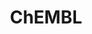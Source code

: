 ---
layout: default
bigquery: https://console.cloud.google.com/bigquery?p=patents-public-data&d=ebi_chembl&page=dataset
citation: '"The ChEMBL database in 2017." Anna Gaulton, Anne Hersey, Michał Nowotka,
  A Patrícia Bento, Jon Chambers, David Mendez, Prudence Mutowo, Francis Atkinson,
  Louisa J Bellis, Elena Cibrián-Uhalte, Mark Davies, Nathan Dedman, Anneli Karlsson,
  María Paula Magariños, John P Overington, George Papadatos, Ines Smit, Andrew R
  Leach Nucleic acids Research (2017) 45 (Database Issue), D945-D954'
contributors: European Bioinformatics Institute
cost: None
description: ChEMBL Data is a manually curated database of small molecules used in
  drug discovery, including information about existing patented drugs.
documentation: 'schema: https://www.ebi.ac.uk/chembl/db_schema


  '
last_edit: Mon, 04 Apr 2022 19:07:30 GMT
location: https://console.cloud.google.com/marketplace/product/google_patents_public_datasets/chembl
maintained_by: EMBL-EBI, an outstation of European Molecular Biology Laboratory
related_publications: '

  ChEMBL: towards direct deposition of bioassay data.


  Mendez D, Gaulton A, Bento AP, Chambers J, De Veij M, Félix E, Magariños MP, Mosquera
  JF, Mutowo P, Nowotka M, Gordillo-Marañón M, Hunter F, Junco L, Mugumbate G, Rodriguez-Lopez
  M, Atkinson F, Bosc N, Radoux CJ, Segura-Cabrera A, Hersey A, Leach AR.


  — Nucleic Acids Res. 2019; 47(D1):D930-D940. doi: 10.1093/nar/gky1075

  '
schema_fields: '[''usan_stem_definition'', ''issue'', ''l8'', ''standard_text_value'',
  ''lle'', ''synonyms'', ''helm_notation'', ''metref_id'', ''cell_source_tax_id'',
  ''ad_type'', ''assay_strain'', ''trade_name'', ''level5'', ''bei'', ''mutation'',
  ''cx_logd'', ''cl_lincs_id'', ''source'', ''confidence_score'', ''parameter_type'',
  ''ddd_value'', ''l2'', ''molecule_type'', ''action_type'', ''ass_cls_map_id'', ''set_name'',
  ''level2'', ''parenteral'', ''atc_code'', ''parameter_value'', ''standard_inchi_key'',
  ''actsm_id'', ''ref_id'', ''efo_term'', ''heavy_atoms'', ''domain_id'', ''first_approval'',
  ''cell_source_organism'', ''job_id'', ''warning_year'', ''ap_id'', ''therapeutic_flag'',
  ''tid_fixed'', ''relation'', ''parent_go_id'', ''targcomp_id'', ''entity_type'',
  ''tid'', ''idx'', ''first_page'', ''clo_id'', ''inorganic_flag'', ''binding_site_comment'',
  ''l5'', ''rgid'', ''accession'', ''journal'', ''text_value'', ''mw_freebase'', ''applicant_full_name'',
  ''acd_most_apka'', ''assay_param_id'', ''frac_class_id'', ''num_ro5_violations'',
  ''mechanism_comment'', ''domain_description'', ''mol_frac_id'', ''src_short_name'',
  ''src_id'', ''protclasssyn_id'', ''ddd_id'', ''last_active'', ''psa'', ''chebi_par_id'',
  ''approval_date'', ''relationship_type'', ''ref_url'', ''disease_efficacy'', ''irac_class_id'',
  ''cell_name'', ''route'', ''nda_type'', ''dosage_form'', ''end_position'', ''selectivity_comment'',
  ''structure_type'', ''activity_comment'', ''path'', ''bao_format'', ''alert_name'',
  ''rtb'', ''species_group_flag'', ''ingredient'', ''assay_subcellular_fraction'',
  ''co_stem_id'', ''assay_class_id'', ''standard_relation'', ''warning_country'',
  ''smarts'', ''tbl'', ''orig_description'', ''subgroup'', ''creation_date'', ''bto_id'',
  ''level3'', ''patent_use_code'', ''value'', ''sequence'', ''uberon_id'', ''assay_organism'',
  ''prediction_method'', ''src_assay_id'', ''warning_description'', ''aspect'', ''standard_type'',
  ''l1'', ''smid'', ''major_class'', ''drug_product_flag'', ''syn_type'', ''prod_pat_id'',
  ''patent_no'', ''bao_endpoint'', ''qed_weighted'', ''res_stem_id'', ''comp_class_id'',
  ''mec_id'', ''authors'', ''predbind_id'', ''as_id'', ''standard_flag'', ''domain_type'',
  ''protein_class_synonym'', ''standard_upper_value'', ''strength'', ''cx_most_apka'',
  ''prodrug'', ''assay_tax_id'', ''natural_product'', ''normal_range_min'', ''chirality'',
  ''polymer_flag'', ''pubmed_id'', ''comp_go_id'', ''entity_id'', ''canonical_smiles'',
  ''last_page'', ''efo_id'', ''pathway_key'', ''biocomp_id'', ''aromatic_rings'',
  ''qudt_units'', ''publication_number'', ''sei'', ''formulation_id'', ''ref_type'',
  ''tissue_id'', ''title'', ''cell_id'', ''met_id'', ''warning_id'', ''source_domain_id'',
  ''first_in_class'', ''compound_key'', ''country'', ''src_description'', ''assay_category'',
  ''parent_id'', ''patent_id'', ''hrac_class_id'', ''usan_substem'', ''mc_target_name'',
  ''mc_tax_id'', ''ridx'', ''aidx'', ''dosed_ingredient'', ''l4'', ''drugind_id'',
  ''volume'', ''curation_comment'', ''acd_logd'', ''published_units'', ''irac_code'',
  ''description'', ''mc_target_type'', ''target_type'', ''indication_class'', ''mesh_id'',
  ''innovator_company'', ''assay_tissue'', ''confidence'', ''pref_name'', ''mc_target_accession'',
  ''num_lipinski_ro5_violations'', ''parent_molregno'', ''year'', ''hba_lipinski'',
  ''warnref_id'', ''mol_atc_id'', ''upper_value'', ''mw_monoisotopic'', ''potential_duplicate'',
  ''mechanism_of_action'', ''assay_id'', ''submission_date'', ''acd_most_bpka'', ''comments'',
  ''who_name'', ''stat'', ''published_relation'', ''start_position'', ''domain_name'',
  ''acd_logp'', ''cellosaurus_id'', ''organism'', ''assay_desc'', ''direct_interaction'',
  ''sitecomp_id'', ''tax_id'', ''annotation'', ''mc_organism'', ''src_compound_id'',
  ''priority'', ''stem'', ''who_extra'', ''site_id'', ''type'', ''name'', ''withdrawn_flag'',
  ''parent_type'', ''caloha_id'', ''definition'', ''le'', ''frac_code'', ''previous_company'',
  ''isoform'', ''molsyn_id'', ''oc_id'', ''curated_by'', ''normal_range_max'', ''published_type'',
  ''mesh_heading'', ''level1'', ''warning_class'', ''class_type'', ''component_id'',
  ''status'', ''availability_type'', ''enzyme_name'', ''full_molformula'', ''withdrawn_reason'',
  ''record_id'', ''target_mapping'', ''homologue'', ''protein_class_id'', ''mecref_id'',
  ''result_flag'', ''std_act_id'', ''pathway_id'', ''version'', ''assay_type'', ''met_comment'',
  ''mol_hrac_id'', ''updated_on'', ''hbd_lipinski'', ''product_id'', ''cx_most_bpka'',
  ''target_desc'', ''ro3_pass'', ''db_source'', ''compd_id'', ''short_name'', ''usan_year'',
  ''bao_id'', ''standard_inchi'', ''site_name'', ''label'', ''alert_id'', ''toid'',
  ''molfile'', ''black_box_warning'', ''activity_id'', ''delist_flag'', ''published_value'',
  ''withdrawn_class'', ''molregno'', ''usan_stem_id'', ''hrac_code'', ''relationship'',
  ''activity_count'', ''enzyme_tid'', ''variant_id'', ''site_residues'', ''downgraded'',
  ''num_alerts'', ''max_phase'', ''cell_source_tissue'', ''level2_description'', ''go_id'',
  ''compsyn_id'', ''full_mwt'', ''active_ingredient'', ''oral'', ''active_molregno'',
  ''substrate_record_id'', ''alogp'', ''sequence_md5sum'', ''ddd_units'', ''assay_source'',
  ''level3_description'', ''assay_cell_type'', ''hba'', ''warning_type'', ''related_tid'',
  ''pchembl_value'', ''level4_description'', ''cell_ontology_id'', ''compound_name'',
  ''data_validity_comment'', ''level4'', ''drug_substance_flag'', ''topical'', ''met_conversion'',
  ''research_stem'', ''molecular_species'', ''molecular_mechanism'', ''protein_class_desc'',
  ''alert_set_id'', ''doc_type'', ''l6'', ''log_id'', ''class_level'', ''component_synonym'',
  ''indref_id'', ''l7'', ''relationship_desc'', ''ddd_comment'', ''stem_class'', ''l3'',
  ''drug_record_id'', ''mol_irac_id'', ''cell_description'', ''standard_value'', ''max_phase_for_ind'',
  ''db_version'', ''targrel_id'', ''cidx'', ''withdrawn_country'', ''doi'', ''cx_logp'',
  ''doc_id'', ''assay_test_type'', ''units'', ''abstract'', ''uo_units'', ''patent_expire_date'',
  ''company'', ''component_type'', ''metabolite_record_id'', ''updated_by'', ''standard_units'',
  ''cpd_str_alert_id'', ''ddd_admr'', ''chembl_id'', ''level1_description'', ''usan_stem'',
  ''withdrawn_year'', ''hbd'']'
shortname: chembl
tags:
- biotechnology
- health
- chemical
- bioinformatics
- medical
terms_of_use: CC BY-SA 3.0
title: ChEMBL
uuid: e232a192-965c-4ec9-904c-155b6dfe56c5
---